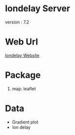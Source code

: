 # Iondelay Server
version : 7.2
# Web Url
[Iondelay Website](navalmetoc.earth.ncku.edu.tw)

# Package
1. map: leaflet

# Data
- Gradient plot
- Ion delay
